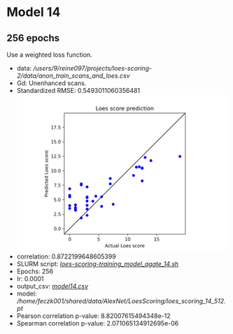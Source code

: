 # Model 14
## 256 epochs

Use a weighted loss function.

* data: */users/9/reine097/projects/loes-scoring-2/data/anon_train_scans_and_loes.csv*
* Gd: Unenhanced scans.
* Standardized RMSE: 0.5493011060356481
![Model 14](model14.png "Model 14")
* correlation:    0.8722199648605399
* SLURM script: [*loes-scoring-training_model_agate_14.sh*](../../../bin/training/loes-scoring-training_model_agate_14.sh)
* Epochs: 256
* lr: 0.0001
* output_csv: [*model14.csv*](model14.csv)
* model: */home/feczk001/shared/data/AlexNet/LoesScoring/loes_scoring_14_512.pt*
* Pearson correlation p-value: 8.82007615494348e-12
* Spearman correlation p-value: 2.071065134912695e-06
